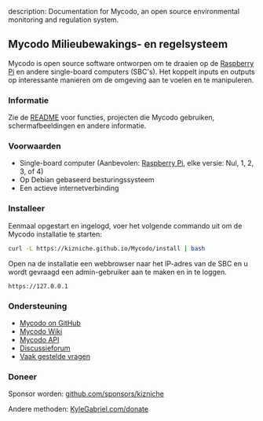 description: Documentation for Mycodo, an open source environmental monitoring and regulation system.

## Mycodo Milieubewakings- en regelsysteem

Mycodo is open source software ontworpen om te draaien op de [Raspberry Pi](https://en.wikipedia.org/wiki/Raspberry_Pi) en andere single-board computers (SBC's). Het koppelt inputs en outputs op interessante manieren om de omgeving aan te voelen en te manipuleren.

### Informatie

Zie de [README](https://github.com/kizniche/Mycodo#uses) voor functies, projecten die Mycodo gebruiken, schermafbeeldingen en andere informatie.

### Voorwaarden

*   Single-board computer (Aanbevolen: [Raspberry Pi](https://www.raspberrypi.org/), elke versie: Nul, 1, 2, 3, of 4)
*   Op Debian gebaseerd besturingssysteem
*   Een actieve internetverbinding

### Installeer

Eenmaal opgestart en ingelogd, voer het volgende commando uit om de Mycodo installatie te starten:

```bash
curl -L https://kizniche.github.io/Mycodo/install | bash
```

Open na de installatie een webbrowser naar het IP-adres van de SBC en u wordt gevraagd een admin-gebruiker aan te maken en in te loggen.

```
https://127.0.0.1
```

### Ondersteuning

*   [Mycodo on GitHub](https://github.com/kizniche/Mycodo)
*   [Mycodo Wiki](https://github.com/kizniche/Mycodo/wiki)
*   [Mycodo API](https://kizniche.github.io/Mycodo/mycodo-api.html)
*   [Discussieforum](https://forum.radicaldiy.com)
*   [Vaak gestelde vragen](https://forum.radicaldiy.com/docs?category=23&tags=mycodo)

### Doneer

Sponsor worden: [github.com/sponsors/kizniche](https://github.com/sponsors/kizniche)

Andere methoden: [KyleGabriel.com/donate](https://kylegabriel.com/donate)
